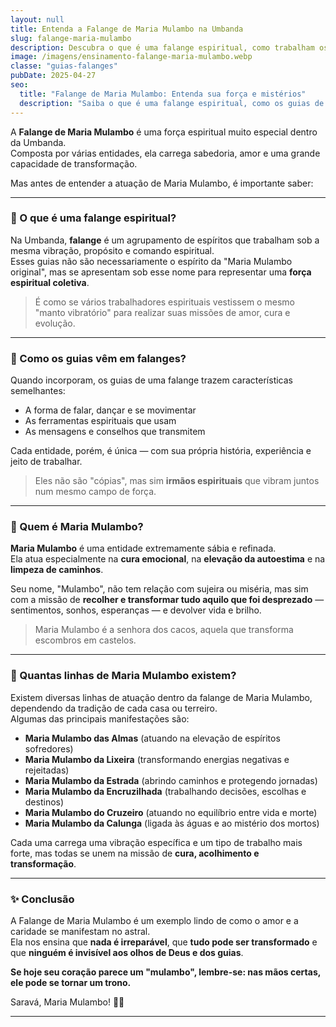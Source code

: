 ```yaml
---
layout: null
title: Entenda a Falange de Maria Mulambo na Umbanda
slug: falange-maria-mulambo
description: Descubra o que é uma falange espiritual, como trabalham os guias de Maria Mulambo e quantas linhas existem dentro dessa força feminina de luz.
image: /imagens/ensinamento-falange-maria-mulambo.webp
classe: "guias-falanges"
pubDate: 2025-04-27
seo:
  title: "Falange de Maria Mulambo: Entenda sua força e mistérios"
  description: "Saiba o que é uma falange espiritual, como os guias de Maria Mulambo se manifestam na Umbanda e conheça as diferentes linhas dessa poderosa atuação feminina."
---
```

A **Falange de Maria Mulambo** é uma força espiritual muito especial dentro da Umbanda.  
Composta por várias entidades, ela carrega sabedoria, amor e uma grande capacidade de transformação.

Mas antes de entender a atuação de Maria Mulambo, é importante saber:

---

### 🌟 O que é uma falange espiritual?

Na Umbanda, **falange** é um agrupamento de espíritos que trabalham sob a mesma vibração, propósito e comando espiritual.  
Esses guias não são necessariamente o espírito da "Maria Mulambo original", mas se apresentam sob esse nome para representar uma **força espiritual coletiva**.

> É como se vários trabalhadores espirituais vestissem o mesmo "manto vibratório" para realizar suas missões de amor, cura e evolução.

---

### 👣 Como os guias vêm em falanges?

Quando incorporam, os guias de uma falange trazem características semelhantes:  
- A forma de falar, dançar e se movimentar
- As ferramentas espirituais que usam
- As mensagens e conselhos que transmitem

Cada entidade, porém, é única — com sua própria história, experiência e jeito de trabalhar.

> Eles não são "cópias", mas sim **irmãos espirituais** que vibram juntos num mesmo campo de força.

---

### 🌹 Quem é Maria Mulambo?

**Maria Mulambo** é uma entidade extremamente sábia e refinada.  
Ela atua especialmente na **cura emocional**, na **elevação da autoestima** e na **limpeza de caminhos**.

Seu nome, "Mulambo", não tem relação com sujeira ou miséria, mas sim com a missão de **recolher e transformar tudo aquilo que foi desprezado** — sentimentos, sonhos, esperanças — e devolver vida e brilho.

> Maria Mulambo é a senhora dos cacos, aquela que transforma escombros em castelos.

---

### 🌸 Quantas linhas de Maria Mulambo existem?

Existem diversas linhas de atuação dentro da falange de Maria Mulambo, dependendo da tradição de cada casa ou terreiro.  
Algumas das principais manifestações são:

- **Maria Mulambo das Almas** (atuando na elevação de espíritos sofredores)
- **Maria Mulambo da Lixeira** (transformando energias negativas e rejeitadas)
- **Maria Mulambo da Estrada** (abrindo caminhos e protegendo jornadas)
- **Maria Mulambo da Encruzilhada** (trabalhando decisões, escolhas e destinos)
- **Maria Mulambo do Cruzeiro** (atuando no equilíbrio entre vida e morte)
- **Maria Mulambo da Calunga** (ligada às águas e ao mistério dos mortos)

Cada uma carrega uma vibração específica e um tipo de trabalho mais forte, mas todas se unem na missão de **cura, acolhimento e transformação**.

---

### ✨ Conclusão

A Falange de Maria Mulambo é um exemplo lindo de como o amor e a caridade se manifestam no astral.  
Ela nos ensina que **nada é irreparável**, que **tudo pode ser transformado** e que **ninguém é invisível aos olhos de Deus e dos guias**.

**Se hoje seu coração parece um "mulambo", lembre-se: nas mãos certas, ele pode se tornar um trono.**

Saravá, Maria Mulambo! 🌹✨

---

